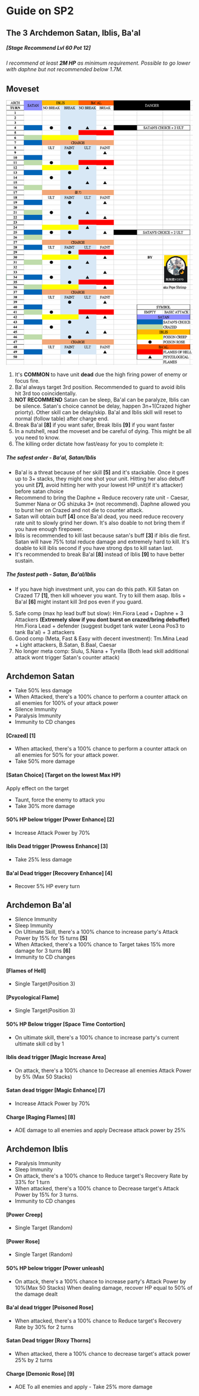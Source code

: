 # Guide on SP2
## The 3 Archdemon Satan, Iblis, Ba'al
##### [Stage Recommend Lvl 60 Pot 12]
###### I recommend at least **2M HP** as minimum requirement. Possible to go lower with daphne but not recommended below 1.7M. 

## Moveset
![SP2 Moveset](../image/spguide/sp2moveset.png)


1. It's **COMMON** to have unit **dead** due the high firing power of enemy or focus fire. 
2. Ba'al always target 3rd position. Recommended to guard to avoid iblis hit 3rd too coincidentally.
3. **NOT RECOMMEND**  Satan can be sleep, Ba'al can be paralyze, Iblis can be silence. Satan's choice cannot be delay, happen 3n+1(Crazed higher priorty). Other skill can be delay/skip. Ba'al and Iblis skill will reset to normal (follow table) after charge end. 
4. Break Ba'al **[8]** if you want safer, Break Iblis **[9]** if you want faster
5. In a nutshell, read the moveset and be careful of dying. This might be all you need to know.
6. The killing order dictate how fast/easy for you to complete it: 
 
##### The safest order - Ba'al, Satan/Iblis

- Ba'al is a threat because of her skill **[5]** and it's stackable. Once it goes up to 3+ stacks, they might one shot your unit. Hitting her also debuff you unit **[7]**, avoid hitting her with your lowest HP unit(if it's attacker) before satan choice 
- Recommend to bring the Daphne + Reduce recovery rate unit - Caesar, Summer Nana or OG shizuka 3* (not recommend). Daphne allowed you to burst her on Crazed and not die to counter attack.
- Satan will obtain buff **[4]** once Ba'al dead, you need reduce recovery rate unit to slowly grind her down. It's also doable to not bring them if you have enough firepower.
- Iblis is recommended to kill last because satan's buff **[3]** if iblis die first. Satan will have 75% total reduce damage and extremely hard to kill. It's doable to kill iblis second if you have strong dps to kill satan last.
- It's recommended to break Ba'al **[8]** instead of Iblis **[9]** to have better sustain.

##### The fastest path - Satan, Ba'al/Iblis
- If you have high investment unit, you can do this path. Kill Satan on Crazed T7 **[1]**, then kill whoever you want. Try to kill them asap. Iblis + Ba'al **[6]** might instant kill 3rd pos even if you guard.

5. Safe comp (max hp lead buff but slow): 
Hm.Fiora Lead + Daphne + 3 Attackers 
**(Extremely slow if you dont burst on crazed/bring debuffer)**
Hm.Fiora Lead + defender (suggest budget tank water Leona Pos3 to tank Ba'al) + 3 attackers
6. Good comp (Meta, Fast & Easy with decent investment):
Tm.Mina Lead + Light attackers, B.Satan, B.Baal, Caesar
7. No longer meta comp: 
Slulu, S.Nana + Tyrella (Both lead skill additional attack wont trigger Satan's counter attack)

## Archdemon Satan
- Take 50% less damage
- When Attacked, there's a 100% chance to perform a counter attack on all enemies for 100% of your attack power
- Silence Immunity
- Paralysis Immunity
- Immunity to CD changes

#### [Crazed] [1]
- When attacked, there's a 100% chance to perform a counter attack on all enemies for 50% for your attack power.
- Take 50% more damage

#### [Satan Choice] (Target on the lowest Max HP)
Apply effect on the target
- Taunt, force the enemy to attack you
- Take 30% more damage

#### 50% HP below trigger [Power Enhance] [2]
- Increase Attack Power by 70%

#### Iblis Dead trigger [Prowess Enhance] [3]
- Take 25% less damage

#### Ba'al Dead trigger [Recovery Enhance] [4]
- Recover 5% HP every turn

## Archdemon Ba'al
- Silence Immunity
- Sleep Immunity
- On Ultimate Skill, there's a 100% chance to increase party's Attack Power by 15% for 15 turns **[5]**
- When Attacked, there's a 100% chance to Target takes 15% more damage for 3 turns **[6]**
- Immunity to CD changes

#### [Flames of Hell]
- Single Target(Position 3)
#### [Psycological Flame]
- Single Target(Position 3)

#### 50% HP Below trigger [Space Time Contortion]
- On ultimate skill, there's a 100% chance to increase party's current ultimate skill cd by 1

#### Iblis dead trigger [Magic Increase Area]
- On attack, there's a 100% chance to Decrease all enemies Attack Power by 5% (Max 50 Stacks)
#### Satan dead trigger [Magic Enhance] [7]
- Increase Attack Power by 70%

#### Charge [Raging Flames] [8]
- AOE damage to all enemies and apply Decrease attack power by 25% 

## Archdemon Iblis
- Paralysis Immunity
- Sleep Immunity
- On attack, there's a 100% chance to Reduce target's Recovery Rate by 33% for 1 turn
- When attacked, there's a 100% chance to Decrease target's Attack Power by 15% for 3 turns.
- Immunity to CD changes

#### [Power Creep]
- Single Target (Random)
#### [Power Rose]
- Single Target (Random)
#### 50% HP below trigger [Power unleash]
- On attack, there's a 100% chance to increase party's Attack Power by 10%(Max 50 Stacks)
When dealing damage, recover HP equal to 50% of the damage dealt

#### Ba'al dead trigger [Poisoned Rose]
- When attacked, there's a 100% chance to Reduce target's Recovery Rate by 30% for 2 turns

#### Satan Dead trigger [Roxy Thorns]
- When attacked, there a 100% chance to decrease target's attack power 25% by 2 turns

#### Charge [Demonic Rose] [9]
- AOE To all enemies and apply - Take 25% more damage
